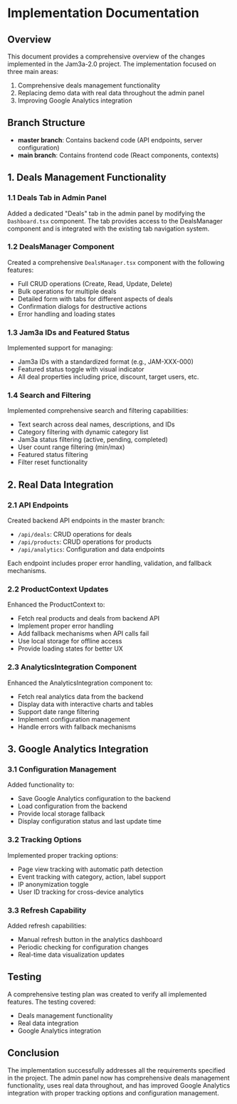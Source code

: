 # Implementation Documentation

## Overview
This document provides a comprehensive overview of the changes implemented in the Jam3a-2.0 project. The implementation focused on three main areas:
1. Comprehensive deals management functionality
2. Replacing demo data with real data throughout the admin panel
3. Improving Google Analytics integration

## Branch Structure
- **master branch**: Contains backend code (API endpoints, server configuration)
- **main branch**: Contains frontend code (React components, contexts)

## 1. Deals Management Functionality

### 1.1 Deals Tab in Admin Panel
Added a dedicated "Deals" tab in the admin panel by modifying the `Dashboard.tsx` component. The tab provides access to the DealsManager component and is integrated with the existing tab navigation system.

### 1.2 DealsManager Component
Created a comprehensive `DealsManager.tsx` component with the following features:
- Full CRUD operations (Create, Read, Update, Delete)
- Bulk operations for multiple deals
- Detailed form with tabs for different aspects of deals
- Confirmation dialogs for destructive actions
- Error handling and loading states

### 1.3 Jam3a IDs and Featured Status
Implemented support for managing:
- Jam3a IDs with a standardized format (e.g., JAM-XXX-000)
- Featured status toggle with visual indicator
- All deal properties including price, discount, target users, etc.

### 1.4 Search and Filtering
Implemented comprehensive search and filtering capabilities:
- Text search across deal names, descriptions, and IDs
- Category filtering with dynamic category list
- Jam3a status filtering (active, pending, completed)
- User count range filtering (min/max)
- Featured status filtering
- Filter reset functionality

## 2. Real Data Integration

### 2.1 API Endpoints
Created backend API endpoints in the master branch:
- `/api/deals`: CRUD operations for deals
- `/api/products`: CRUD operations for products
- `/api/analytics`: Configuration and data endpoints

Each endpoint includes proper error handling, validation, and fallback mechanisms.

### 2.2 ProductContext Updates
Enhanced the ProductContext to:
- Fetch real products and deals from backend API
- Implement proper error handling
- Add fallback mechanisms when API calls fail
- Use local storage for offline access
- Provide loading states for better UX

### 2.3 AnalyticsIntegration Component
Enhanced the AnalyticsIntegration component to:
- Fetch real analytics data from the backend
- Display data with interactive charts and tables
- Support date range filtering
- Implement configuration management
- Handle errors with fallback mechanisms

## 3. Google Analytics Integration

### 3.1 Configuration Management
Added functionality to:
- Save Google Analytics configuration to the backend
- Load configuration from the backend
- Provide local storage fallback
- Display configuration status and last update time

### 3.2 Tracking Options
Implemented proper tracking options:
- Page view tracking with automatic path detection
- Event tracking with category, action, label support
- IP anonymization toggle
- User ID tracking for cross-device analytics

### 3.3 Refresh Capability
Added refresh capabilities:
- Manual refresh button in the analytics dashboard
- Periodic checking for configuration changes
- Real-time data visualization updates

## Testing
A comprehensive testing plan was created to verify all implemented features. The testing covered:
- Deals management functionality
- Real data integration
- Google Analytics integration

## Conclusion
The implementation successfully addresses all the requirements specified in the project. The admin panel now has comprehensive deals management functionality, uses real data throughout, and has improved Google Analytics integration with proper tracking options and configuration management.
